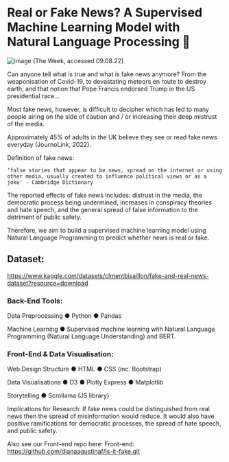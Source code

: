 # Real or Fake News? A Supervised Machine Learning Model with Natural Language Processing 🧠

![image](https://user-images.githubusercontent.com/100214297/186528994-8007a67a-b285-466c-91f5-8c872666d5df.png)
(The Week, accessed 09.08.22)

Can anyone tell what is true and what is fake news anymore? From the weaponisation of Covid-19, to devastating meteors en route to destroy earth, and that notion that Pope Francis endorsed Trump in the US presidential race…

Most fake news, however, is difficult to decipher which has led to many people airing on the side of caution and / or increasing their deep mistrust of the media.

Approximately 45% of adults in the UK believe they see or read fake news everyday (JournoLink, 2022).

Definition of fake news: 

    ‘false stories that appear to be news, spread on the internet or using other media, usually created to influence political views or as a joke' - Cambridge Dictionary

The reported effects of fake news includes: distrust in the media, the democratic process being undermined, increases in conspiracy theories and hate speech, and the general spread of false information to the detriment of public safety. 

Therefore, we aim to build a supervised machine learning model using Natural Language Programming to predict whether news is real or fake. 

## Dataset:

https://www.kaggle.com/datasets/clmentbisaillon/fake-and-real-news-dataset?resource=download 


### Back-End Tools:

Data Preprocessing 
●	Python
●	Pandas

Machine Learning 
●	Supervised machine learning with Natural Language Programming (Natural Language Understanding) and BERT. 

### Front-End & Data Visualisation:

Web Design Structure
●	HTML
●	CSS (inc. Bootstrap) 

Data Visualisations
●	D3
●	Plotly Express
●	Matplotlib 

Storytelling 
●	Scrollama (JS library)
													  
Implications for Research:
If fake news could be distinguished from real news then the spread of misinformation would reduce. It would also have positive ramifications for democratic processes, the spread of hate speech, and public safety. 






Also see our Front-end repo here: Front-end: https://github.com/dianaagustinaf/is-it-fake.git 
